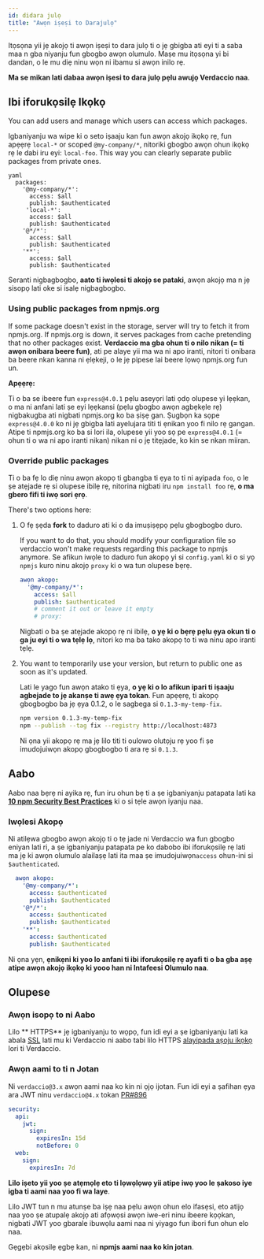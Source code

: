 ```yaml
---
id: didara julọ
title: "Awọn iṣeṣi to Darajulọ"
---
```


Itọsọna yii jẹ akojọ ti awọn iṣeṣi to dara julọ ti o jẹ gbigba ati eyi ti a saba maa n gba niyanju fun gbogbo awọn olumulo. Maṣe mu itọsọna yi bi dandan, o le mu diẹ ninu wọn ni ibamu si awọn inilo rẹ.

**Ma se mikan lati dabaa awọn iṣesi to dara julọ pẹlu awujọ Verdaccio naa**.

## Ibi iforukọsilẹ Ikọkọ

You can add users and manage which users can access which packages.

Igbaniyanju wa wipe ki o seto iṣaaju kan fun awọn akojọ ikọkọ rẹ, fun apẹẹrẹ `local-*` or scoped `@my-company/*`, nitoriki gbogbo awọn ohun ikọkọ rẹ le dabi iru eyi: `local-foo`. This way you can clearly separate public packages from private ones.

    yaml
      packages:
        '@my-company/*':
          access: $all
          publish: $authenticated
         'local-*':
          access: $all
          publish: $authenticated
        '@*/*':
          access: $all
          publish: $authenticated
        '**':
          access: $all
          publish: $authenticated

Seranti nigbagbogbo, **aato ti iwọlesi ti akojọ se pataki**, awọn akojọ ma n jẹ sisopọ lati oke si isalẹ nigbagbogbo.

### Using public packages from npmjs.org

If some package doesn't exist in the storage, server will try to fetch it from npmjs.org. If npmjs.org is down, it serves packages from cache pretending that no other packages exist. **Verdaccio ma gba ohun ti o nilo nikan (= ti awọn onibara beere fun)**, ati pe alaye yii ma wa ni apo iranti, nitori ti onibara ba beere nkan kanna ni ẹlẹkeji, o le jẹ pipese lai beere lọwọ npmjs.org fun un.

**Apẹẹrẹ:**

Ti o ba se ibeere fun `express@4.0.1` pẹlu aseyọri lati ọdọ olupese yi lẹẹkan, o ma ni anfani lati ṣe eyi lẹẹkansi (pẹlu gbogbo awọn agbẹkẹle rẹ) nigbakugba ati nigbati npmjs.org ko ba ṣiṣẹ gan. Ṣugbọn ka sọpe `express@4.0.0` ko ni jẹ gbigba lati ayelujara titi ti ẹnikan yoo fi nilo rẹ gangan. Atipe ti npmjs.org ko ba si lori ila, olupese yii yoo sọ pe `express@4.0.1` (= ohun ti o wa ni apo iranti nikan) nikan ni o jẹ titẹjade, ko kin se nkan miiran.

### Override public packages

Ti o ba fẹ lo diẹ ninu awọn akopọ ti gbangba ti ẹya to ti ni ayipada `foo`, o le ṣe atẹjade rẹ si olupese ibilẹ rẹ, nitorina nigbati iru `npm install foo` rẹ, **o ma gbero fifi ti iwọ sori ẹrọ**.

There's two options here:

1. O fẹ ṣẹda **fork** to daduro ati ki o da imuṣiṣẹpọ pẹlu gbogbogbo duro.
    
    If you want to do that, you should modify your configuration file so verdaccio won't make requests regarding this package to npmjs anymore. Se afikun iwọle to daduro fun akopọ yi si `config.yaml` ki o si yọ `npmjs` kuro ninu akojọ `proxy` ki o wa tun olupese bẹrẹ.
    
    ```yaml
    awọn akopọ:
      '@my-company/*':
        access: $all
        publish: $authenticated
        # comment it out or leave it empty
        # proxy:
    ```
    
    Nigbati o ba ṣe atẹjade akopọ rẹ ni ibilẹ, **o yẹ ki o bẹrẹ pẹlu ẹya okun ti o ga ju eyi ti o wa tẹlẹ lọ**, nitori ko ma ba tako akopọ to ti wa ninu apo iranti tẹlẹ.

2. You want to temporarily use your version, but return to public one as soon as it's updated.
    
    Lati le yago fun awọn atako ti ẹya, **o yẹ ki o lo afikun ipari ti iṣaaju agbejade to jẹ akanṣe ti awẹ ẹya tokan**. Fun apẹẹrẹ, ti akopọ gbogbogbo ba jẹ ẹya 0.1.2, o le sagbega si `0.1.3-my-temp-fix`.
    
    ```bash
    npm version 0.1.3-my-temp-fix
    npm --publish --tag fix --registry http://localhost:4873
    ```
    
    Ni ọna yii akopọ rẹ ma jẹ lilo titi ti oulowo olutọju rẹ yoo fi ṣe imudojuiwọn akopọ gbogbogbo ti ara rẹ si `0.1.3`.

## Aabo

Aabo naa bẹrẹ ni ayika rẹ, fun iru ohun bẹ ti a ṣe igbaniyanju patapata lati ka **[10 npm Security Best Practices](https://snyk.io/blog/ten-npm-security-best-practices/)** ki o si tẹle awọn iyanju naa.

### Iwọlesi Akopọ

Ni atilẹwa gbogbo awọn akojọ ti o tẹ jade ni Verdaccio wa fun gbogbo eniyan lati ri, a ṣe igbaniyanju patapata pe ko dabobo ibi iforukọsilẹ rẹ lati ma jẹ ki awọn olumulo alailaṣẹ lati ita maa ṣe imudojuiwọn`access` ohun-ini si `$authenticated`.

```yaml
  awọn akopọ:
    '@my-company/*':
      access: $authenticated
      publish: $authenticated
    '@*/*':
      access: $authenticated
      publish: $authenticated
    '**':
      access: $authenticated
      publish: $authenticated
   ```

Ni ọna yẹn, **ẹnikẹni ki yoo lo anfani  ti ibi iforukọsilẹ rẹ ayafi ti o ba gba aṣẹ atipe awọn akojọ ikọkọ ki yooo han ni Intafeesi Olumulo naa**.

## Olupese

### Awọn isopọ to ni Aabo

Lilo ** HTTPS** jẹ igbaniyanju to wọpọ, fun idi eyi a ṣe igbaniyanju lati ka abala [SSL](ssl.md) lati mu ki Verdaccio ni aabo tabi lilo HTTPS [alayipada aṣoju ikọkọ](reverse-proxy.md) lori ti Verdaccio.

### Awọn aami to ti n Jotan

Ni `verdaccio@3.x` awọn aami naa ko kin ni ọjọ ijotan. Fun idi eyi a ṣafihan ẹya ara JWT ninu `verdaccio@4.x` tokan [PR#896](https://github.com/verdaccio/verdaccio/pull/896)

```yaml
security:
  api:
    jwt:
      sign:
        expiresIn: 15d
        notBefore: 0
  web:
    sign:
      expiresIn: 7d
```

**Lilo iṣeto yii yoo ṣe atẹmọlẹ eto ti lọwọlọwọ yii atipe iwọ yoo le ṣakoso iye igba ti aami naa yoo fi wa laye**.

Lilo JWT tun n mu atunṣe ba iṣẹ naa pẹlu awọn ohun elo ifasẹsi, eto atijọ naa yoo ṣe atupalẹ akojọ ati afọwọsi awọn iwe-eri ninu ibeere kọọkan, nigbati JWT yoo gbarale ibuwọlu aami naa ni yiyago fun ibori fun ohun elo naa.

Gẹgẹbi akọsilẹ ẹgbẹ kan, ni **npmjs aami naa ko kin jotan**.